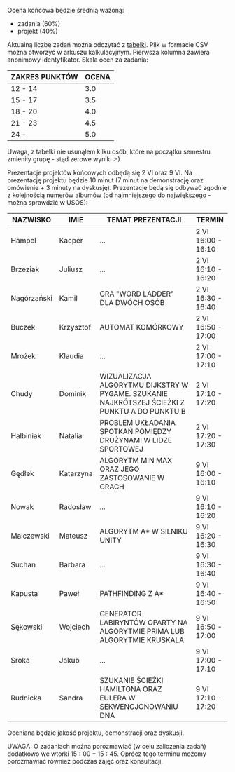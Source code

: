 Ocena końcowa będzie średnią ważoną:

* zadania (60%)
* projekt (40%)

Aktualną liczbę zadań można odczytać z [tabelki](---ThisDir---/asid2_27_05_2020_shuf.csv).
Plik w formacie CSV można otworzyć w arkuszu kalkulacyjnym. Pierwsza kolumna zawiera anonimowy identyfikator.
Skala ocen za zadania:

| ZAKRES PUNKTÓW | OCENA | 
| -------------- | ----- |
| 12 - 14        | 3.0   |
| 15 - 17        | 3.5   |
| 18 - 20        | 4.0   |
| 21 - 23        | 4.5   |
| 24 -           | 5.0   | 

Uwaga, z tabelki nie usunąłem kilku osób, które na początku semestru zmieniły grupę - stąd zerowe wyniki :-)

Prezentacje projektów końcowych odbędą się 2 VI oraz 9 VI. Na prezentację projektu będzie 10 minut
(7 minut na demonstrację oraz omówienie + 3 minuty na dyskusję). Prezentacje będą się odbywać zgodnie z
kolejnością 
numerów albumów (od najmniejszego do największego - można sprawdzić w USOS):

| NAZWISKO | IMIE | TEMAT PREZENTACJI | TERMIN |
| -------- | ---- | ----------------- | ------ | 
| Hampel | Kacper | ... | 2 VI 16:00 - 16:10 | 
| Brzeziak | Juliusz | ... | 2 VI 16:10 - 16:20 | 
| Nagórzański | Kamil | GRA "WORD LADDER" DLA DWÓCH OSÓB | 2 VI 16:30 - 16:40 | 
| Buczek | Krzysztof | AUTOMAT KOMÓRKOWY | 2 VI 16:50 - 17:00 | 
| Mrożek | Klaudia | ... | 2 VI 17:00 - 17:10 | 
| Chudy | Dominik | WIZUALIZACJA ALGORYTMU DIJKSTRY W PYGAME. SZUKANIE NAJKRÓTSZEJ ŚCIEŻKI Z PUNKTU A DO PUNKTU B | 2 VI 17:10 - 17:20 | 
| Halbiniak | Natalia | PROBLEM UKŁADANIA SPOTKAŃ POMIĘDZY DRUŻYNAMI W LIDZE SPORTOWEJ | 2 VI 17:20 - 17:30 | 
| Gędłek | Katarzyna | ALGORYTM MIN MAX ORAZ JEGO ZASTOSOWANIE W GRACH | 9 VI 16:00 - 16:10 | 
| Nowak | Radosław | ... | 9 VI 16:10 - 16:20 | 
| Malczewski | Mateusz | ALGORYTM A\* W SILNIKU UNITY  | 9 VI 16:20 - 16:30 | 
| Suchan | Barbara | ... | 9 VI 16:30 - 16:40 | 
| Kapusta | Paweł | PATHFINDING Z A\* | 9 VI 16:40 - 16:50 | 
| Sękowski | Wojciech | GENERATOR LABIRYNTÓW OPARTY NA ALGORYTMIE PRIMA LUB ALGORYTMIE KRUSKALA  | 9 VI 16:50 - 17:00 | 
| Sroka | Jakub | ... | 9 VI 17:00 - 17:10 | 
| Rudnicka | Sandra | SZUKANIE ŚCIEŻKI HAMILTONA ORAZ EULERA W SEKWENCJONOWANIU DNA | 9 VI 17:10 - 17:20 | 

Oceniana będzie jakość projektu, demonstracji oraz dyskusji.

UWAGA: O zadaniach można porozmawiać (w celu zaliczenia zadań) dodatkowo we wtorki $15:00 - 15:45$.
Oprócz tego terminu możemy porozmawiac również podczas zajęć oraz konsultacji.
